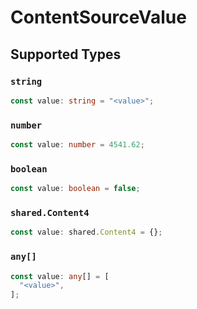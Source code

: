 # ContentSourceValue


## Supported Types

### `string`

```typescript
const value: string = "<value>";
```

### `number`

```typescript
const value: number = 4541.62;
```

### `boolean`

```typescript
const value: boolean = false;
```

### `shared.Content4`

```typescript
const value: shared.Content4 = {};
```

### `any[]`

```typescript
const value: any[] = [
  "<value>",
];
```

